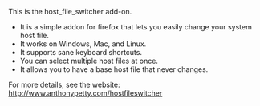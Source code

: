 This is the host_file_switcher add-on.
* It is a simple addon for firefox that lets you easily change your system host file.
* It works on Windows, Mac, and Linux.
* It supports sane keyboard shortcuts.
* You can select multiple host files at once.
* It allows you to have a base host file that never changes.

For more details, see the website: http://www.anthonypetty.com/hostfileswitcher
